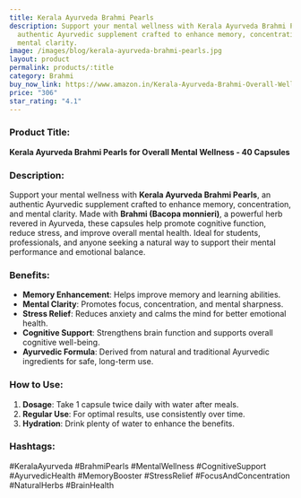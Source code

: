 ```yaml
---
title: Kerala Ayurveda Brahmi Pearls
description: Support your mental wellness with Kerala Ayurveda Brahmi Pearls, an
  authentic Ayurvedic supplement crafted to enhance memory, concentration, and
  mental clarity.
image: /images/blog/kerala-ayurveda-brahmi-pearls.jpg
layout: product
permalink: products/:title
category: Brahmi
buy_now_link: https://www.amazon.in/Kerala-Ayurveda-Brahmi-Overall-Wellness/dp/B07HZR2CH3/ref=sr_1_4_sspa?crid=U72N30JP0KKO&tag=ayushmonk-21
price: "306"
star_rating: "4.1"
---
```

### Product Title:
**Kerala Ayurveda Brahmi Pearls for Overall Mental Wellness - 40 Capsules**

### Description:
Support your mental wellness with **Kerala Ayurveda Brahmi Pearls**, an authentic Ayurvedic supplement crafted to enhance memory, concentration, and mental clarity. Made with **Brahmi (Bacopa monnieri)**, a powerful herb revered in Ayurveda, these capsules help promote cognitive function, reduce stress, and improve overall mental health. Ideal for students, professionals, and anyone seeking a natural way to support their mental performance and emotional balance.

### Benefits:
- **Memory Enhancement**: Helps improve memory and learning abilities.
- **Mental Clarity**: Promotes focus, concentration, and mental sharpness.
- **Stress Relief**: Reduces anxiety and calms the mind for better emotional health.
- **Cognitive Support**: Strengthens brain function and supports overall cognitive well-being.
- **Ayurvedic Formula**: Derived from natural and traditional Ayurvedic ingredients for safe, long-term use.

### How to Use:
1. **Dosage**: Take 1 capsule twice daily with water after meals.
2. **Regular Use**: For optimal results, use consistently over time.
3. **Hydration**: Drink plenty of water to enhance the benefits.

### Hashtags:
#KeralaAyurveda #BrahmiPearls #MentalWellness #CognitiveSupport #AyurvedicHealth #MemoryBooster #StressRelief #FocusAndConcentration #NaturalHerbs #BrainHealth
